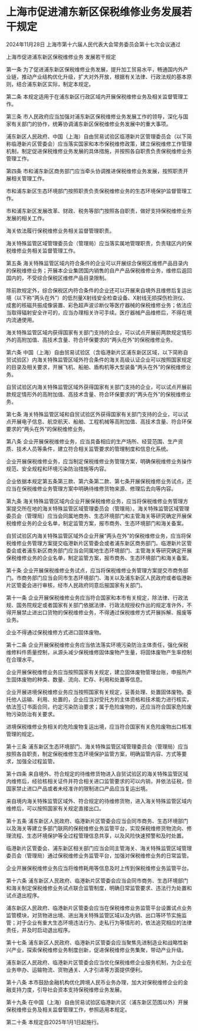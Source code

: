 # 上海市促进浦东新区保税维修业务发展若干规定

2024年11月28日 上海市第十六届人民代表大会常务委员会第十七次会议通过

<!-- INFO END -->

上海市促进浦东新区保税维修业务 发展若干规定

第一条 为了促进浦东新区保税维修业务发展，提升加工贸易水平，畅通国内外产业链，推动产业结构优化升级，扩大对外开放，根据有关法律、行政法规的基本原则，结合浦东新区实际，制定本规定。

第二条 本规定适用于在浦东新区行政区域内开展保税维修业务及相关监督管理工作。

第三条 市人民政府应当加强对浦东新区保税维修业务发展工作的领导，深化与国家有关部门的协作，统筹协调浦东新区保税维修业务发展中的重大事项。

浦东新区人民政府、中国（上海）自由贸易试验区临港新片区管理委员会（以下简称临港新片区管委会）应当落实国家和本市保税维修政策，建立保税维修工作管理机制，制定促进保税维修业务发展的具体措施，并按照各自职责负责保税维修业务管理工作。

第四条 市和浦东新区商务部门应当牵头协调推进保税维修业务发展，按照职责开展相关管理工作。

市和浦东新区生态环境部门按照职责负责保税维修业务的生态环境保护监督管理工作。

市和浦东新区发展改革、财政、税务等部门按照各自职责，做好支持保税维修业务发展的相关工作。

海关依法履行保税维修业务相关监督管理职责。

海关特殊监管区域管理委员会（管理局）应当落实属地管理职责，负责辖区内的保税维修业务相关监督管理工作。

第五条 海关特殊监管区域内符合条件的企业可以开展综合保税区维修产品目录内的保税维修业务；开展本企业集团国内销售的自产产品保税维修业务，维修后返回国内的，不受综合保税区维修产品目录限制。

除前款规定外，综合保税区内符合条件的企业还可以开展来自境外且维修后复运出境（以下称“两头在外”）的低剂量X射线安全检查设备、X射线无损探伤检测仪、成套的核磁共振成像装置、彩色超声波诊断仪等医疗器械的保税维修业务；依法应当取得辐射安全许可的，应当办理相关许可手续。医疗器械产品维修后，不得在境内流通使用。

海关特殊监管区域内获得国家有关部门支持的企业，可以试点开展前两款规定情形外的高附加值、高技术含量、符合环保要求的“两头在外”的保税维修业务。

第六条 中国（上海）自由贸易试验区（含临港新片区浦东新区区域，以下简称自贸试验区）内海关特殊监管区域外符合条件的海关高级认证企业可以按照国家规定的目录及相关要求，开展飞机、船舶、盾构机等大型装备“两头在外”的保税维修业务。

自贸试验区内海关特殊监管区域外获得国家有关部门支持的企业，可以试点开展前款规定情形外的高附加值、高技术含量、符合环保要求的“两头在外”的保税维修业务。

第七条 海关特殊监管区域和自贸试验区外获得国家有关部门支持的企业，可以试点开展电子信息、航空航天、船舶、工程机械等高附加值、高技术含量、符合环保要求的“两头在外”的保税维修业务。

第八条 企业开展保税维修业务，应当具备相应的生产场所、经营范围、生产资质、技术人员等条件，建立符合相关监管要求的管理制度和信息化系统。

企业开展保税维修业务，应当制定保税维修业务管理方案，明确保税维修业务操作规范、安全规程和环境污染防治措施等内容。

企业依据本规定第五条第三款、第六条第二款、第七条开展保税维修业务试点，还应当在保税维修业务管理方案中明确待维修货物来源、修理后去向等内容。

第九条 海关特殊监管区域内企业开展保税维修业务，应当将保税维修业务管理方案提交所在地的海关特殊监管区域管理委员会（管理局）。海关特殊监管区域管理委员会（管理局）应当会同属地商务、生态环境部门和主管海关等研究确定开展保税维修业务的企业名单，制定监管方案，报市商务、生态环境部门和海关备案。

自贸试验区内海关特殊监管区域外企业开展“两头在外”的保税维修业务，应当将保税维修业务管理方案提交临港新片区管委会或者浦东新区商务部门。临港新片区管委会或者浦东新区商务部门应当会同属地生态环境部门、主管海关等研究确定开展保税维修业务的企业名单，制定监管方案，报市商务、生态环境部门和海关备案。

第十条 企业开展保税维修业务试点，应当将保税维修业务管理方案提交市商务部门。市商务部门应当会同市生态环境部门、海关以及浦东新区人民政府或者临港新片区管委会进行审核，经市人民政府同意后报国家有关部门。

第十一条 企业开展保税维修业务应当符合国家和本市有关规定，除法律、行政法规、国务院规定或者国家有关部门依据法律、行政法规授权作出的规定准许外，不得开展禁止进出口货物的保税维修业务，不得通过保税维修方式开展拆解、报废等业务。

企业不得通过保税维修方式进口固体废物。

第十二条 企业开展保税维修业务应当依法落实环境污染防治主体责任，强化保税维修料件质量控制，从源头减少保税维修固体废物产生量，将固体废物产生率控制在合理水平。

企业开展保税维修业务应当按照国家有关规定，建立固体废物管理台账，申报所产生固体废物的种类、数量、流向、贮存、利用和处置等信息。

企业开展进境保税维修业务应当按照国家有关规定，妥善处理、处置固体废物。委托他人运输、利用、处置的，企业应当对受托方的主体资格和技术能力进行核实，依法签订书面合同，约定污染防治要求；属于危险废物的，还应当符合国家危险废物污染防治有关要求。

进境保税维修业务相关的危险废物复运出境，应当符合国家有关危险废物出口核准管理的规定。

第十三条 浦东新区生态环境部门、海关特殊监管区域管理委员会（管理局）应当按照各自职责，制定保税维修生态环境保护监管方案，明确监管内容、方式等要求，加强全过程监管。

第十四条 来自境外、符合规定的待维修货物进入自贸试验区的海关特殊监管区域内维修后，经验核相关证件并符合相关进口监管要求的可以内销，并依法征税，但国家禁止进口产品或者未经准许的限制进口产品应当复运出境。

来自境内海关特殊监管区域外、符合规定的待维修货物，进入海关特殊监管区域内维修后，可以按照国家有关规定直接出口。

第十五条 浦东新区人民政府、临港新片区管委会应当会同市商务、生态环境部门以及海关等建立多部门联网的保税维修业务监管平台，实现保税维修货物流向、修理流程、生态环境保护等全过程管理信息共享，以及风险快速预警和及时处置。

临港新片区管委会、浦东新区相关部门应当会同主管海关、海关特殊监管区域管理委员会（管理局）通过保税维修业务监管平台，加强对保税维修业务的日常监管。

企业开展保税维修业务应当将维修耗用等信息及时上传到保税维修业务监管平台。

第十六条 浦东新区人民政府、临港新片区管委会应当会同市商务、生态环境部门和海关制定保税维修业务试点联合监管制度，明确日常监管要求、违法行为处置和试点退出程序。

浦东新区人民政府、临港新片区管委会应当在保税维修业务监管平台设置试点业务监管模块，对货物进出境、进出海关特殊监管区域以及内销、出口等环节实施监管；对于企业有重大生态环境违法行为、走私行为等情形的，依法追究相应的法律责任，并及时启动退出程序。

第十七条 浦东新区人民政府、临港新片区管委会应当聚焦先进制造业和战略性新兴产业，探索保税维修业务制度创新，促进保税维修业务集聚，带动产业升级。

浦东新区人民政府、临港新片区管委会应当优化保税维修企业服务机制，为企业在业务申办、运输物流、货物通关、人才引进等方面提供便利。

第十八条 本市鼓励金融机构优化跨境人民币业务办理，加大对保税维修企业的金融支持力度，引导社会资本支持保税维修业务发展。

第十九条 在中国（上海）自由贸易试验区临港新片区（浦东新区范围以外）开展保税维修业务及相关监督管理工作，参照适用本规定。

第二十条 本规定自2025年1月1日起施行。
